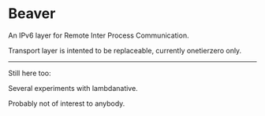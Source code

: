# Beaver

An IPv6 layer for Remote Inter Process Communication.

Transport layer is intented to be replaceable, currently onetierzero
only.

---
Still here too:

Several experiments with lambdanative.

Probably not of interest to anybody.
